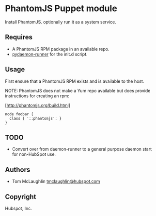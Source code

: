 # PhantomJS Puppet module
Install PhantomJS.  optionally run it as a system service.

## Requires
* A PhantomJS RPM package in an available repo.
* [pydaemon-runner](https://github.com/HubSpot/pydaemon-runner) for the
  init.d script.

## Usage
First ensure that a PhantomJS RPM exists and is available to the host.

NOTE: PhantomJS does not make a Yum repo available but does provide
instructions for creating an rpm:

[http://phantomjs.org/build.html]

```puppet
node foobar {
  class { '::phantomjs': }
}
```

## TODO
* Convert over from daemon-runner to a general purpose daemon start for
  non-HubSpot use.

## Authors
* Tom McLaughlin <tmclaughlin@hubspot.com>

## Copyright
Hubspot, Inc.

